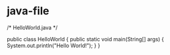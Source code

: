 # java-file
/* HelloWorld.java
 */

public class HelloWorld
{
	public static void main(String[] args) {
		System.out.println("Hello World!");
	}
}
